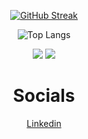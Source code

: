 <div align="center">

<!-- [![Top Langs](https://github-readme-stats-git-masterrstaa-rickstaa.vercel.app/api/top-langs/?username=g11latsis)](https://github.com/anuraghazra/github-readme-stats) -->
    
[![GitHub Streak](https://streak-stats.demolab.com?user=g11latsis&theme=dark)](https://git.io/streak-stats)

![Top Langs](https://github-readme-stats.vercel.app/api/top-langs/?username=anuraghazra&layout=compact)

![](http://github-profile-summary-cards.vercel.app/api/cards/stats?username=g11latsis&theme=2077)
![](http://github-profile-summary-cards.vercel.app/api/cards/repos-per-language?username=g11latsis&theme=2077)
</div>

<div align="center">
<h1>Socials</h1>
</div>

<div align="center">
<a href="https://www.linkedin.com/in/grigoris-latsis/" target="_blank"> 
    Linkedin
</a>
</div>
